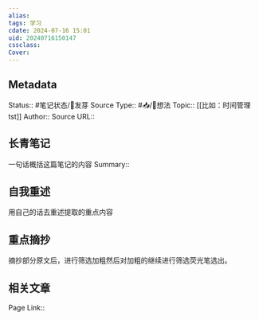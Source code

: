 ```yaml
---
alias: 
tags: 学习
cdate: 2024-07-16 15:01
uid: 20240716150147 
cssclass: 
Cover: 
---
```


## Metadata
Status::    #笔记状态/🌱发芽
Source Type::  #📥/💭想法 
Topic:: [[比如：时间管理tst]]
Author:: 
Source URL:: 

## 长青笔记
一句话概括这篇笔记的内容
Summary:: 

## 自我重述
用自己的话去重述提取的重点内容


## 重点摘抄
摘抄部分原文后，进行筛选加粗然后对加粗的继续进行筛选荧光笔选出。


## 相关文章
Page Link::  
